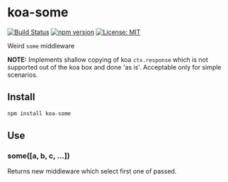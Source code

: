 # koa-some

[![Build Status](https://travis-ci.org/uNmAnNeR/koa-some.svg?branch=master)](https://travis-ci.org/uNmAnNeR/koa-some)
[![npm version](https://badge.fury.io/js/koa-some.svg)](https://badge.fury.io/jas/koa-some)
[![License: MIT](https://img.shields.io/badge/License-MIT-yellow.svg)](https://opensource.org/licenses/MIT)

Weird `some` middleware

**NOTE:** Implements shallow copying of koa `ctx.response` which is not supported out of the koa box and done 'as is'. Acceptable only for simple scenarios.

## Install

```js
npm install koa-some
```

## Use

### some([a, b, c, ...])

Returns new middleware which select first one of passed.
